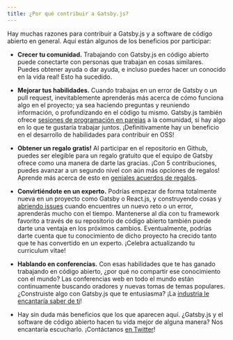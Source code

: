 ```yaml
---
title: ¿Por qué contribuir a Gatsby.js?
---
```


Hay muchas razones para contribuir a Gatsby.js y a software de código abierto en general. Aquí están algunos de los beneficios por participar:

- **Crecer tu comunidad.** Trabajando con Gatsby.js en código abierto puede conectarte con personas que trabajan en cosas similares. Puedes obtener ayuda o dar ayuda, e incluso puedes hacer un conocido en la vida real! Esto ha sucedido.

- **Mejorar tus habilidades.** Cuando trabajas en un error de Gatsby o un pull request, inevitablemente aprenderás más acerca de cómo funciona algo en el proyecto; ya sea haciendo preguntas y reuniendo información, o profundizando en el código tu mismo. Gatsby.js también ofrece [sesiones de programación en parejas](/contributing/pair-programming/) a la comunidad, si hay algo en lo que te gustaría trabajar juntos. ¡Definitivamente hay un beneficio en el desarrollo de habilidades para contribuir en OSS!

- **Obtener un regalo gratis!** Al participar en el repositorio en Github, puedes ser elegible para un regalo gratuito que el equipo de Gatsby ofrece como una manera de darte las gracias. ¡Con 5 contribuciones, puedes avanzar a un segundo nivel con aún más opciones de regalos! Aprende más acerca de esto en [geniales acuerdos de regalos](/contributing/contributor-swag/).

- **Convirtiéndote en un experto.** Podrías empezar de forma totalmente nueva en un proyecto como Gatsby o React.js, y construyendo cosas y [abriendo issues](/contributing/how-to-file-an-issue/) cuando encuentres un nuevo reto o un error, aprenderás mucho con el tiempo. Mantenerse al día con tu framework favorito a través de su repositorio de código abierto también puede darte una ventaja en los próximos cambios. Eventualmente, podrías darte cuenta que tu conocimiento de dicho proyecto ha crecido tanto que te has convertido en un experto. ¡Celebra actualizando tu curriculum vitae!

- **Hablando en conferencias.** Con esas habilidades que te has ganado trabajando en código abierto, ¿por qué no compartir ese conocimiento con el mundo? Las conferencias web en todo el mundo están continuamente buscando oradores y nuevas tomas de temas populares. ¿Construiste algo con Gatsby.js que te entusiasma? ¡La [industria le encantaría saber de ti](http://weareallaweso.me/)!

- Hay sin duda más beneficios que los que aparecen aquí. ¿Gatsby.js y el software de código abierto hacen tu vida mejor de alguna manera? Nos encantaría escucharlo. ¡Contáctanos [en Twitter](https://twitter.com/gatsbyjs)!

